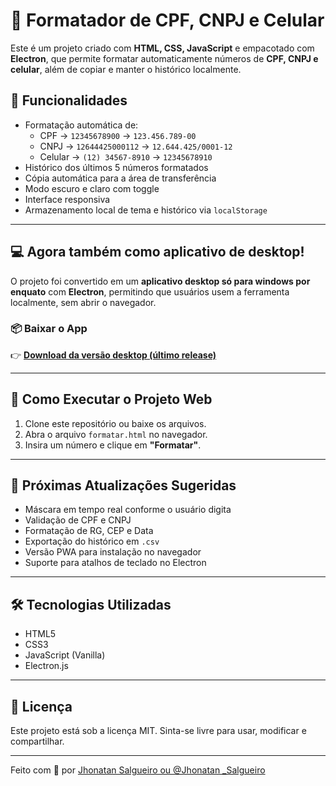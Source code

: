 # 🧠 Formatador de CPF, CNPJ e Celular

Este é um projeto criado com **HTML, CSS, JavaScript** e empacotado com **Electron**, que permite formatar automaticamente números de **CPF, CNPJ e celular**, além de copiar e manter o histórico localmente.

## 🔧 Funcionalidades

- Formatação automática de:
  - CPF → `12345678900` → `123.456.789-00`
  - CNPJ → `12644425000112` → `12.644.425/0001-12`
  - Celular → `(12) 34567-8910` → `12345678910`
- Histórico dos últimos 5 números formatados
- Cópia automática para a área de transferência
- Modo escuro e claro com toggle
- Interface responsiva
- Armazenamento local de tema e histórico via `localStorage`

---

## 💻 Agora também como aplicativo de desktop!

O projeto foi convertido em um **aplicativo desktop só para windows por enquato** com **Electron**, permitindo que usuários usem a ferramenta localmente, sem abrir o navegador.

### 📦 Baixar o App

👉 [**Download da versão desktop (último release)**](https://github.com/Pedycreed/Formta-o-de-Numeros/releases/tag/baixar-app)

---

## 🚀 Como Executar o Projeto Web

1. Clone este repositório ou baixe os arquivos.
2. Abra o arquivo `formatar.html` no navegador.
3. Insira um número e clique em **"Formatar"**.

---

## 🌱 Próximas Atualizações Sugeridas

- Máscara em tempo real conforme o usuário digita
- Validação de CPF e CNPJ
- Formatação de RG, CEP e Data
- Exportação do histórico em `.csv`
- Versão PWA para instalação no navegador
- Suporte para atalhos de teclado no Electron

---

## 🛠 Tecnologias Utilizadas

- HTML5
- CSS3
- JavaScript (Vanilla)
- Electron.js

---

## 📄 Licença

Este projeto está sob a licença MIT. Sinta-se livre para usar, modificar e compartilhar.

---

Feito com 💙 por [Jhonatan Salgueiro ou @Jhonatan _Salgueiro](https://github.com/Pedycreed/)

